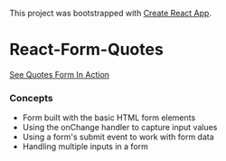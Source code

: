 This project was bootstrapped with [Create React App](https://github.com/facebook/create-react-app).
# React-Form-Quotes
[See Quotes Form In Action](https://react-form-quotes-five.vercel.app/)

### Concepts
- Form built with the basic HTML form elements
- Using the onChange handler to capture input values
- Using a form's submit event to work with form data
- Handling multiple inputs in a form
